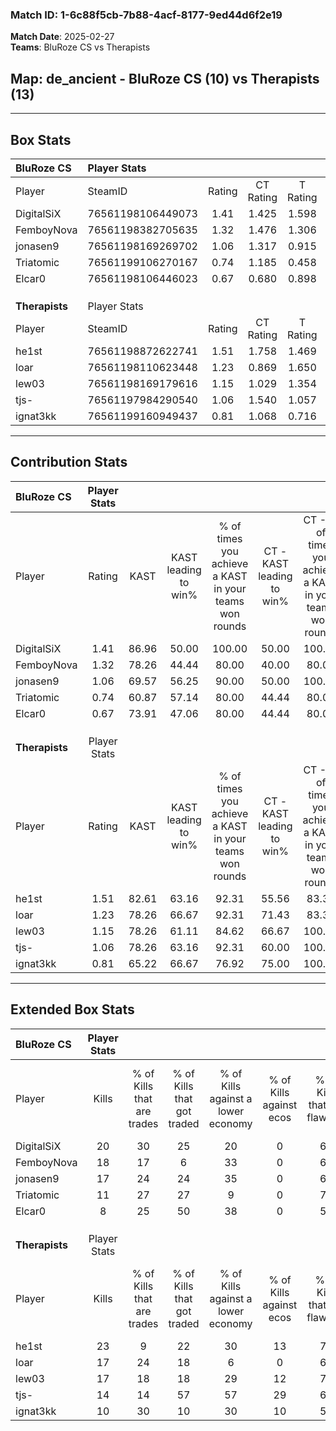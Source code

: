 ### Match ID: 1-6c88f5cb-7b88-4acf-8177-9ed44d6f2e19  
**Match Date**: 2025-02-27  
**Teams**: BluRoze CS vs Therapists  

## **Map**: de_ancient - BluRoze CS (10) vs Therapists (13)  
---  

## Box Stats  

| **BluRoze CS** | Player Stats      |        |           |          |       |       |       |         |        |      |     |
| :- | :- | :-: | :-: | :-: | :-: | :-: | :-: | :-: | :-: | :-: | :-: |
| Player         | SteamID           | Rating | CT Rating | T Rating | KAST  |  ADR  | Kills | Assists | Deaths | K/D  | HS% |
| DigitalSiX     | 76561198106449073 |  1.41  |   1.425   |  1.598   | 86.96 | 103.3 |  20   |    7    |   17   | 1.18 | 55  |
| FemboyNova     | 76561198382705635 |  1.32  |   1.476   |  1.306   | 78.26 | 101.9 |  18   |    7    |   15   | 1.20 | 44  |
| jonasen9       | 76561198169269702 |  1.06  |   1.317   |  0.915   | 69.57 | 58.2  |  17   |    2    |   15   | 1.13 | 23  |
| Triatomic      | 76561199106270167 |  0.74  |   1.185   |  0.458   | 60.87 | 55.3  |  11   |    4    |   16   | 0.69 | 72  |
| Elcar0         | 76561198106446023 |  0.67  |   0.680   |  0.898   | 73.91 | 55.2  |   8   |    7    |   19   | 0.42 | 25  |
|                |                   |        |           |          |       |       |       |         |        |      |     |
|                |                   |        |           |          |       |       |       |         |        |      |     |
|                |                   |        |           |          |       |       |       |         |        |      |     |
| **Therapists** | Player Stats      |        |           |          |       |       |       |         |        |      |     |
| Player         | SteamID           | Rating | CT Rating | T Rating | KAST  |  ADR  | Kills | Assists | Deaths | K/D  | HS% |
| he1st          | 76561198872622741 |  1.51  |   1.758   |  1.469   | 82.61 | 100.6 |  23   |    8    |   16   | 1.44 | 52  |
| loar           | 76561198110623448 |  1.23  |   0.869   |  1.650   | 78.26 | 64.5  |  17   |    6    |   12   | 1.42 | 47  |
| lew03          | 76561198169179616 |  1.15  |   1.029   |  1.354   | 78.26 | 65.8  |  17   |    4    |   15   | 1.13 | 23  |
| tjs-           | 76561197984290540 |  1.06  |   1.540   |  1.057   | 78.26 | 83.7  |  14   |    6    |   17   | 0.82 | 71  |
| ignat3kk       | 76561199160949437 |  0.81  |   1.068   |  0.716   | 65.22 | 69.7  |  10   |    6    |   15   | 0.67 | 40  |
---  

## Contribution Stats  

| **BluRoze CS** | Player Stats |       |                      |                                                        |                           |                                                             |                          |                                                            |
| :- | :-: | :-: | :-: | :-: | :-: | :-: | :-: | :-: |
| Player         |    Rating    | KAST  | KAST leading to win% | % of times you achieve a KAST in your teams won rounds | CT - KAST leading to win% | CT - % of times you achieve a KAST in your teams won rounds | T - KAST leading to win% | T - % of times you achieve a KAST in your teams won rounds |
| DigitalSiX     |     1.41     | 86.96 |        50.00         |                         100.00                         |           50.00           |                           100.00                            |          50.00           |                           100.00                           |
| FemboyNova     |     1.32     | 78.26 |        44.44         |                         80.00                          |           40.00           |                            80.00                            |          50.00           |                           80.00                            |
| jonasen9       |     1.06     | 69.57 |        56.25         |                         90.00                          |           50.00           |                           100.00                            |          66.67           |                           80.00                            |
| Triatomic      |     0.74     | 60.87 |        57.14         |                         80.00                          |           44.44           |                            80.00                            |          80.00           |                           80.00                            |
| Elcar0         |     0.67     | 73.91 |        47.06         |                         80.00                          |           44.44           |                            80.00                            |          50.00           |                           80.00                            |
|                |              |       |                      |                                                        |                           |                                                             |                          |                                                            |
|                |              |       |                      |                                                        |                           |                                                             |                          |                                                            |
|                |              |       |                      |                                                        |                           |                                                             |                          |                                                            |
| **Therapists** | Player Stats |       |                      |                                                        |                           |                                                             |                          |                                                            |
| Player         |    Rating    | KAST  | KAST leading to win% | % of times you achieve a KAST in your teams won rounds | CT - KAST leading to win% | CT - % of times you achieve a KAST in your teams won rounds | T - KAST leading to win% | T - % of times you achieve a KAST in your teams won rounds |
| he1st          |     1.51     | 82.61 |        63.16         |                         92.31                          |           55.56           |                            83.33                            |          70.00           |                           100.00                           |
| loar           |     1.23     | 78.26 |        66.67         |                         92.31                          |           71.43           |                            83.33                            |          63.64           |                           100.00                           |
| lew03          |     1.15     | 78.26 |        61.11         |                         84.62                          |           66.67           |                           100.00                            |          55.56           |                           71.43                            |
| tjs-           |     1.06     | 78.26 |        63.16         |                         92.31                          |           60.00           |                           100.00                            |          66.67           |                           85.71                            |
| ignat3kk       |     0.81     | 65.22 |        66.67         |                         76.92                          |           75.00           |                           100.00                            |          57.14           |                           57.14                            |
---  

## Extended Box Stats  

| **BluRoze CS** | Player Stats |                            |                            |                                    |                         |                              |                                 |        |                             |                                     |                          |                               |                            |
| :- | :-: | :-: | :-: | :-: | :-: | :-: | :-: | :-: | :-: | :-: | :-: | :-: | :-: |
| Player         |    Kills     | % of Kills that are trades | % of Kills that got traded | % of Kills against a lower economy | % of Kills against ecos | % of Kills that are flawless | % of Kills that are close duels | Deaths | % of Deaths that get traded | % of Deaths against a lower economy | % of Deaths against ecos | % of Deaths that are flawless | % of Deaths that are close |
| DigitalSiX     |      20      |             30             |             25             |                 20                 |            0            |              60              |               10                |   17   |             24              |                 18                  |            0             |              65               |             18             |
| FemboyNova     |      18      |             17             |             6              |                 33                 |            0            |              61              |                6                |   15   |             20              |                 20                  |            0             |              53               |             20             |
| jonasen9       |      17      |             24             |             24             |                 35                 |            0            |              65              |               12                |   15   |             20              |                 20                  |            0             |              80               |             0              |
| Triatomic      |      11      |             27             |             27             |                 9                  |            0            |              73              |                9                |   16   |             25              |                 25                  |            0             |              63               |             13             |
| Elcar0         |      8       |             25             |             50             |                 38                 |            0            |              50              |               25                |   19   |             26              |                 16                  |            0             |              74               |             0              |
|                |              |                            |                            |                                    |                         |                              |                                 |        |                             |                                     |                          |                               |                            |
|                |              |                            |                            |                                    |                         |                              |                                 |        |                             |                                     |                          |                               |                            |
|                |              |                            |                            |                                    |                         |                              |                                 |        |                             |                                     |                          |                               |                            |
| **Therapists** | Player Stats |                            |                            |                                    |                         |                              |                                 |        |                             |                                     |                          |                               |                            |
| Player         |    Kills     | % of Kills that are trades | % of Kills that got traded | % of Kills against a lower economy | % of Kills against ecos | % of Kills that are flawless | % of Kills that are close duels | Deaths | % of Deaths that get traded | % of Deaths against a lower economy | % of Deaths against ecos | % of Deaths that are flawless | % of Deaths that are close |
| he1st          |      23      |             9              |             22             |                 30                 |           13            |              78              |                9                |   16   |             25              |                 19                  |            0             |              63               |             13             |
| loar           |      17      |             24             |             18             |                 6                  |            0            |              65              |               18                |   12   |             25              |                 50                  |            0             |              83               |             8              |
| lew03          |      17      |             18             |             18             |                 29                 |           12            |              76              |                6                |   15   |             13              |                 27                  |            7             |              73               |             7              |
| tjs-           |      14      |             14             |             57             |                 57                 |           29            |              64              |                7                |   17   |             29              |                 29                  |            12            |              53               |             12             |
| ignat3kk       |      10      |             30             |             10             |                 30                 |           10            |              50              |               10                |   15   |             27              |                 20                  |            0             |              60               |             13             |
